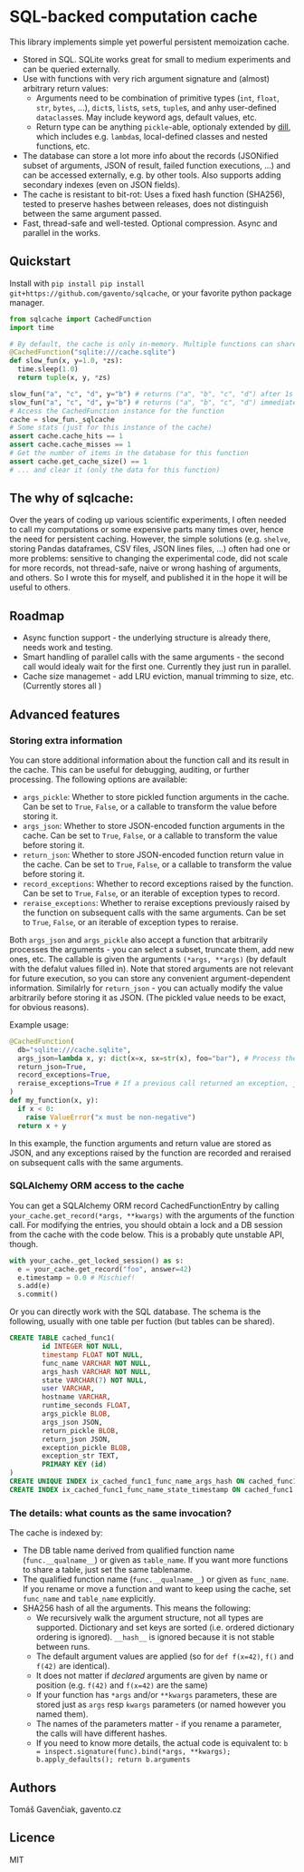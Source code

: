 # SQL-backed computation cache

This library implements simple yet powerful persistent memoization cache.

* Stored in SQL. SQLite works great for small to medium experiments and can be queried externally.
* Use with functions with very rich argument signature and (almost) arbitrary return values:
  * Arguments need to be combination of primitive types (`int`, `float`, `str`, `bytes`, ...), `dict`s, `list`s, `set`s, `tuple`s, and anhy user-defined `dataclass`es. May include keyword ags, default values, etc.
  * Return type can be anything `pickle`-able, optionaly extended by [dill](https://github.com/uqfoundation/dill), which includes e.g. `lambda`s, local-defined classes and nested functions, etc.
* The database can store a lot more info about the records (JSONified subset of arguments, JSON of result, failed function executions, ...) and can be accessed externally, e.g. by other tools. Also supports adding secondary indexes (even on JSON fields).
* The cache is resistant to bit-rot: Uses a fixed hash function (SHA256), tested to preserve hashes between releases, does not distinguish between the same argument passed.
* Fast, thread-safe and well-tested. Optional compression. Async and parallel in the works.

## Quickstart

Install with `pip install pip install git+https://github.com/gavento/sqlcache`, or your favorite python package manager.

```python
from sqlcache import CachedFunction
import time

# By default, the cache is only in-memory. Multiple functions can share a database.
@CachedFunction("sqlite:///cache.sqlite")
def slow_fun(x, y=1.0, *zs):
  time.sleep(1.0)
  return tuple(x, y, *zs)

slow_fun("a", "c", "d", y="b") # returns ("a", "b", "c", "d") after 1s
slow_fun("a", "c", "d", y="b") # returns ("a", "b", "c", "d") immediately
# Access the CachedFunction instance for the function
cache = slow_fun._sqlcache
# Some stats (just for this instance of the cache)
assert cache.cache_hits == 1
assert cache.cache_misses == 1
# Get the number of items in the database for this function
assert cache.get_cache_size() == 1
# ... and clear it (only the data for this function)
```

## The why of sqlcache:

Over the years of coding up various scientific experiments, I often needed to call my computations or some expensive parts many times over, hence the need for persistent caching. However, the simple solutions (e.g. `shelve`, storing Pandas dataframes, CSV files, JSON lines files, ...) often had one or more problems: sensitive to changing the experimental code, did not scale for more records, not thread-safe, naive or wrong hashing of arguments, and others. So I wrote this for myself, and published it in the hope it will be useful to others.

## Roadmap

* Async function support - the underlying structure is already there, needs work and testing.
* Smart handling of parallel calls with the same arguments - the second call would idealy wait for the first one. Currently they just run in parallel.
* Cache size managemet - add LRU eviction, manual trimming to size, etc. (Currently stores all )

## Advanced features

### Storing extra information

You can store additional information about the function call and its result in the cache. This can be useful for debugging, auditing, or further processing. The following options are available:

- `args_pickle`: Whether to store pickled function arguments in the cache. Can be set to `True`, `False`, or a callable to transform the value before storing it.
- `args_json`: Whether to store JSON-encoded function arguments in the cache. Can be set to `True`, `False`, or a callable to transform the value before storing it.
- `return_json`: Whether to store JSON-encoded function return value in the cache. Can be set to `True`, `False`, or a callable to transform the value before storing it.
- `record_exceptions`: Whether to record exceptions raised by the function. Can be set to `True`, `False`, or an iterable of exception types to record.
- `reraise_exceptions`: Whether to reraise exceptions previously raised by the function on subsequent calls with the same arguments. Can be set to `True`, `False`, or an iterable of exception types to reraise.

Both `args_json` and `args_pickle` also accept a function that arbitrarily processes the arguments - you can select a subset, truncate them, add new ones, etc. The callable is given the arguments `(*args, **args)` (by default with the defalut values filled in). Note that stored arguments are not relevant for future execution, so you can store any convenient argument-dependent information. Similalrly for `return_json` - you can actually modify the value arbitrarily before storing it as JSON. (The pickled value needs to be exact, for obvious reasons).

Example usage:

```python
@CachedFunction(
  db="sqlite:///cache.sqlite",
  args_json=lambda x, y: dict(x=x, sx=str(x), foo="bar"), # Process the arguments into any JSON-like object to be stored. By default, an arg dict is stored.
  return_json=True,
  record_exceptions=True,
  reraise_exceptions=True # If a previous call returned an exception, just re-raise it without calling the function again
)
def my_function(x, y):
  if x < 0:
    raise ValueError("x must be non-negative")
  return x + y
```

In this example, the function arguments and return value are stored as JSON, and any exceptions raised by the function are recorded and reraised on subsequent calls with the same arguments.

### SQLAlchemy ORM access to the cache

You can get a SQLAlchemy ORM record CachedFunctionEntry by calling `your_cache.get_record(*args, **kwargs)` with the arguments of the function call.
For modifying the entries, you should obtain a lock and a DB session from the cache with the code below. This is a probably qute unstable API, though.

```python
with your_cache._get_locked_session() as s:
  e = your_cache.get_record("foo", answer=42)
  e.timestamp = 0.0 # Mischief!
  s.add(e)
  s.commit()
```

Or you can directly work with the SQL database. The schema is the following, usually with one table per fuction (but tables can be shared).

```sql
CREATE TABLE cached_func1(
        id INTEGER NOT NULL,
        timestamp FLOAT NOT NULL,
        func_name VARCHAR NOT NULL,
        args_hash VARCHAR NOT NULL,
        state VARCHAR(7) NOT NULL,
        user VARCHAR,
        hostname VARCHAR,
        runtime_seconds FLOAT,
        args_pickle BLOB,
        args_json JSON,
        return_pickle BLOB,
        return_json JSON,
        exception_pickle BLOB,
        exception_str TEXT,
        PRIMARY KEY (id)
)
CREATE UNIQUE INDEX ix_cached_func1_func_name_args_hash ON cached_func1 (func_name, args_hash)
CREATE INDEX ix_cached_func1_func_name_state_timestamp ON cached_func1 (func_name, state, timestamp)
```

### The details: what counts as the same invocation?

The cache is indexed by:

- The DB table name derived from qualified function name (`func.__qualname__`) or given as `table_name`. If you want more functions to share a table, just set the same tablename.
- The qualified function name (`func.__qualname__`) or given as `func_name`. If you rename or move a function and want to keep using the cache, set `func_name` and `table_name` explicitly.
- SHA256 hash of all the arguments. This means the following:
  - We recursively walk the argument structure, not all types are supported. Dictionary and set keys are sorted (i.e. ordered dictionary ordering is ignored). `__hash__` is ignored because it is not stable between runs.
  - The default argument values are applied (so for `def f(x=42)`, `f()` and `f(42)` are identical).
  - It does not matter if *declared* arguments are given by name or position (e.g. `f(42)` and `f(x=42)` are the same)
  - If your function has `*args` and/or `**kwargs` parameters, these are stored just as `args` resp `kwargs` parameters (or named however you named them).
  - The names of the parameters matter - if you rename a parameter, the calls will have different hashes.
  - If you need to know more details, the actual code is equivalent to: `b = inspect.signature(func).bind(*args, **kwargs); b.apply_defaults(); return b.arguments`

## Authors

Tomáš Gavenčiak, gavento.cz

## Licence

MIT
